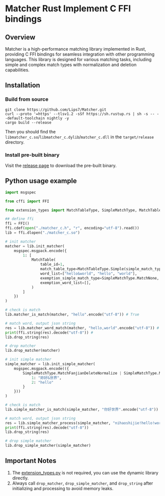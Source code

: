 # Matcher Rust Implement C FFI bindings

## Overview

Matcher is a high-performance matching library implemented in Rust, providing C FFI bindings for seamless integration with other programming languages. This library is designed for various matching tasks, including simple and complex match types with normalization and deletion capabilities.

## Installation

### Build from source

```shell
git clone https://github.com/Lips7/Matcher.git
curl --proto '=https' --tlsv1.2 -sSf https://sh.rustup.rs | sh -s -- --default-toolchain nightly -y
cargo build --release
```

Then you should find the `libmatcher_c.so`/`libmatcher_c.dylib`/`matcher_c.dll` in the `target/release` directory.

### Install pre-built binary

Visit the [release page](https://github.com/Lips7/Matcher/releases) to download the pre-built binary.

## Python usage example

```Python
import msgspec

from cffi import FFI

from extension_types import MatchTableType, SimpleMatchType, MatchTable

## define ffi
ffi = FFI()
ffi.cdef(open("./matcher_c.h", "r", encoding="utf-8").read())
lib = ffi.dlopen("./matcher_c.so")

# init matcher
matcher = lib.init_matcher(
    msgspec.msgpack.encode({
        1: [
            MatchTable(
                table_id=1,
                match_table_type=MatchTableType.Simple(simple_match_type=SimpleMatchType.MatchNone),
                word_list=["hello&world", "hello", "world"],
                exemption_simple_match_type=SimpleMatchType.MatchNone,
                exemption_word_list=[],
            )
        ]
    })
)

# check is match
lib.matcher_is_match(matcher, "hello".encode("utf-8")) # True

# match word, output json string
res = lib.matcher_word_match(matcher, "hello,world".encode("utf-8")) # {1:[{"match_id":1,"table_id":1,"word":"hello"},{"match_id":1,"table_id":1,"word":"hello&world"},{"match_id":1,"table_id":1,"word":"world"}]"}
print(ffi.string(res).decode("utf-8")) #
lib.drop_string(res)

# drop matcher
lib.drop_matcher(matcher)

# init simple matcher
simple_matcher = lib.init_simple_matcher(
    msgspec.msgpack.encode(({
        SimpleMatchType.MatchFanjianDeleteNormalize | SimpleMatchType.MatchPinYinChar: {
            1: "妳好&世界",
            2: "hello"
        }
    }))
)

# check is match
lib.simple_matcher_is_match(simple_matcher, "你好世界".encode("utf-8")) # True

# match word, output json string
res = lib.simple_matcher_process(simple_matcher, "nihaoshijie!hello!world!".encode("utf-8")) # [{"word_id":1,"word":"妳好,世界"},{"word_id":2,"word":"hello"}]
print(ffi.string(res).decode("utf-8"))
lib.drop_string(res)

# drop simple matcher
lib.drop_simple_matcher(simple_matcher)
```

## Important Notes

1. The [extension_types.py](./extension_types.py) is not required, you can use the dynamic library directly.
2. Always call `drop_matcher`, `drop_simple_matcher`, and `drop_string` after initializing and processing to avoid memory leaks.